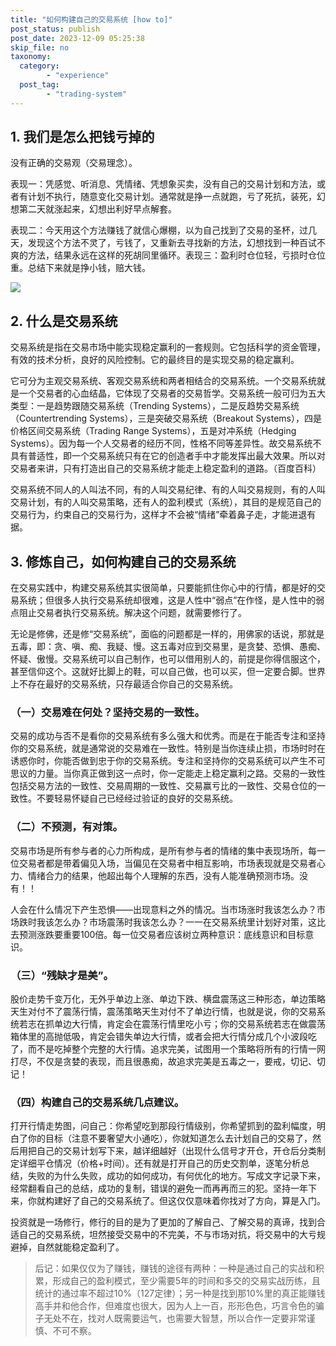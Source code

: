 ```yaml
---
title: "如何构建自己的交易系统 [how to]"
post_status: publish
post_date: 2023-12-09 05:25:38
skip_file: no
taxonomy:
  category:
        - "experience"
  post_tag:
        - "trading-system"
---
```


## 1. 我们是怎么把钱亏掉的

没有正确的交易观（交易理念）。

表现一：凭感觉、听消息、凭情绪、凭想象买卖，没有自己的交易计划和方法，或者有计划不执行，随意变化交易计划。通常就是挣一点就跑，亏了死抗，装死，幻想第二天就涨起来，幻想出利好早点解套。

表现二：今天用这个方法赚钱了就信心爆棚，以为自己找到了交易的圣杯，过几天，发现这个方法不灵了，亏钱了，又重新去寻找新的方法，幻想找到一种百试不爽的方法，结果永远在这样的死胡同里循环。表现三：盈利时仓位轻，亏损时仓位重。总结下来就是挣小钱，赔大钱。

![](https://cdn.fendou.la/funstoutiao/2019/04/1557232863-Trading-System.jpg)

## 2. 什么是交易系统

交易系统是指在交易市场中能实现稳定赢利的一套规则。它包括科学的资金管理，有效的技术分析，良好的风险控制。它的最终目的是实现交易的稳定赢利。

它可分为主观交易系统、客观交易系统和两者相结合的交易系统。一个交易系统就是一个交易者的心血结晶，它体现了交易者的交易哲学。交易系统一般可归为五大类型：一是趋势跟随交易系统（Trending Systems），二是反趋势交易系统（Countertrending Systems），三是突破交易系统（Breakout Systems），四是价格区间交易系统（Trading Range Systems），五是对冲系统（Hedging Systems）。因为每一个人交易者的经历不同，性格不同等差异性。故交易系统不具有普适性，即一个交易系统只有在它的创造者手中才能发挥出最大效果。所以对交易者来讲，只有打造出自己的交易系统才能走上稳定盈利的道路。（百度百科）

交易系统不同人的人叫法不同，有的人叫交易纪律、有的人叫交易规则，有的人叫交易计划，有的人叫交易策略，还有人的盈利模式（系统），其目的是规范自己的交易行为，约束自己的交易行为，这样才不会被“情绪”牵着鼻子走，才能进退有据。

## 3. 修炼自己，如何构建自己的交易系统

在交易实践中，构建交易系统其实很简单，只要能抓住你心中的行情，都是好的交易系统；但很多人执行交易系统却很难，这是人性中“弱点”在作怪，是人性中的弱点阻止交易者执行交易系统。解决这个问题，就需要修行了。

无论是修佛，还是修“交易系统”，面临的问题都是一样的，用佛家的话说，那就是五毒，即：贪、嗔、痴、我疑、慢。这五毒对应到交易里，是贪婪、恐惧、愚痴、怀疑、傲慢。交易系统可以自己制作，也可以借用别人的，前提是你得信服这个，甚至信仰这个。这就好比脚上的鞋，可以自己做，也可以买，但一定要合脚。世界上不存在最好的交易系统，只存最适合你自己的交易系统。

### （一）交易难在何处？坚持交易的一致性。

交易的成功与否不是看你的交易系统有多么强大和优秀。而是在于能否专注和坚持你的交易系统，就是通常说的交易难在一致性。特别是当你连续止损，市场时时在诱惑你时，你能否做到忠于你的交易系统。专注和坚持你的交易系统可以产生不可思议的力量。当你真正做到这一点时，你一定能走上稳定赢利之路。交易的一致性包括交易方法的一致性、交易周期的一致性、交易赢亏比的一致性、交易仓位的一致性。不要轻易怀疑自己已经经过验证的良好的交易系统。

### （二）不预测，有对策。

交易市场是所有参与者的心力所构成，是所有参与者的情绪的集中表现场所，每一位交易者都是带着偏见入场，当偏见在交易者中相互影响，市场表现就是交易者心力、情绪合力的结果，他超出每个人理解的东西，没有人能准确预测市场。没有！！

人会在什么情况下产生恐惧——出现意料之外的情况。当市场涨时我该怎么办？市场跌时我该怎么办？市场震荡时我该怎么办？一一在交易系统里计划好对策，这比去预测涨跌要重要100倍。每一位交易者应该树立两种意识：底线意识和目标意识。

### （三）“残缺才是美”。

股价走势千变万化，无外乎单边上涨、单边下跌、横盘震荡这三种形态，单边策略天生对付不了震荡行情，震荡策略天生对付不了单边行情，也就是说，你的交易系统若志在抓单边大行情，肯定会在震荡行情里吃小亏；你的交易系统若志在做震荡箱体里的高抛低吸，肯定会错失单边大行情，或者会把大行情分成几个小波段吃了，而不是吃掉整个完整的大行情。追求完美，试图用一个策略将所有的行情一网打尽，不仅是贪婪的表现，而且很愚痴，故追求完美是五毒之一，要戒，切记、切记！

### （四）构建自己的交易系统几点建议。

打开行情走势图，问自己：你希望吃到那段行情级别，你希望抓到的盈利幅度，明白了你的目标（注意不要奢望大小通吃），你就知道怎么去计划自己的交易了，然后用把自己的交易计划写下来，越详细越好（出现什么信号才开仓，开仓后分类制定详细平仓情况（价格+时间）。还有就是打开自己的历史交割单，逐笔分析总结，失败的为什么失败，成功的如何成功，有何优化的地方。写成文字记录下来，经常翻看自己的总结，成功的复制，错误的避免一而再再而三的犯。坚持一年下来，你就构建好了自己的交易系统了。但这仅仅意味着你找对了方向，算是入门。

投资就是一场修行，修行的目的是为了更加的了解自己、了解交易的真谛，找到合适自己的交易系统，坦然接受交易中的不完美，不与市场对抗，将交易中的大亏规避掉，自然就能稳定盈利了。

> 后记：如果仅仅为了赚钱，赚钱的途径有两种：一种是通过自己的实战和积累，形成自己的盈利模式，至少需要5年的时间和多交的交易实战历练，且统计的通过率不超过10%（127定律）；另一种是找到那10%里的真正能赚钱高手并和他合作，但难度也很大，因为人上一百，形形色色，巧言令色的骗子无处不在，找对人既需要运气，也需要大智慧，所以合作一定要非常谨慎、不可不察。
